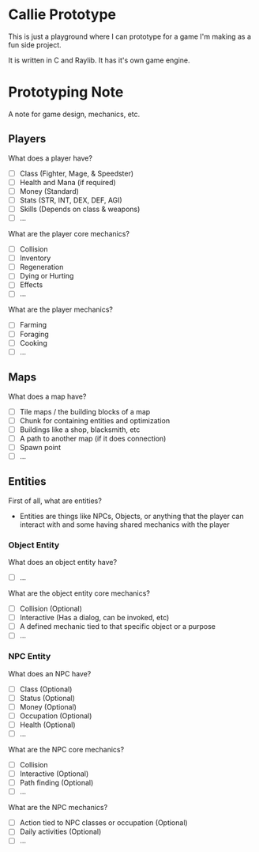 # Callie Prototype

This is just a playground where I can prototype for a game I'm making as a fun side project.

It is written in C and Raylib. It has it's own game engine.

# Prototyping Note
A note for game design, mechanics, etc.

## Players
What does a player have?
- [ ] Class (Fighter, Mage, & Speedster)
- [ ] Health and Mana (if required)
- [ ] Money (Standard)
- [ ] Stats (STR, INT, DEX, DEF, AGI)
- [ ] Skills (Depends on class & weapons)
- [ ] ...

What are the player core mechanics?
- [ ] Collision
- [ ] Inventory
- [ ] Regeneration
- [ ] Dying or Hurting
- [ ] Effects
- [ ] ...

What are the player mechanics?
- [ ] Farming
- [ ] Foraging
- [ ] Cooking
- [ ] ...

## Maps
What does a map have?
- [ ] Tile maps / the building blocks of a map
- [ ] Chunk for containing entities and optimization
- [ ] Buildings like a shop, blacksmith, etc
- [ ] A path to another map (if it does connection)
- [ ] Spawn point
- [ ] ...

## Entities
First of all, what are entities?
- Entities are things like NPCs, Objects, or anything that the player can interact with and some having shared mechanics with the player

### Object Entity
What does an object entity have?
- [ ] ...

What are the object entity core mechanics?
- [ ] Collision (Optional)
- [ ] Interactive (Has a dialog, can be invoked, etc)
- [ ] A defined mechanic tied to that specific object or a purpose
- [ ] ...

### NPC Entity
What does an NPC have?
- [ ] Class (Optional)
- [ ] Status (Optional)
- [ ] Money (Optional)
- [ ] Occupation (Optional)
- [ ] Health (Optional)
- [ ] ...

What are the NPC core mechanics?
- [ ] Collision
- [ ] Interactive (Optional)
- [ ] Path finding (Optional)
- [ ] ...

What are the NPC mechanics?
- [ ] Action tied to NPC classes or occupation (Optional)
- [ ] Daily activities (Optional)
- [ ] ...
